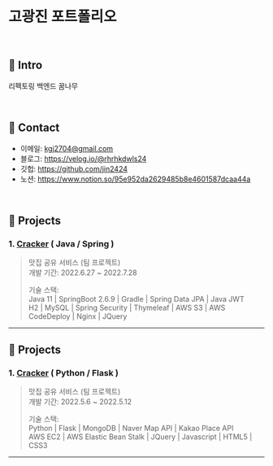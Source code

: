 # 고광진 포트폴리오

</br>

## :pushpin: Intro
리펙토링 백엔드 꿈나무

</br>

## :pushpin: Contact
- 이메일: kgj2704@gmail.com
- 블로그: https://velog.io/@rhrhkdwls24
- 깃헙: https://github.com/jin2424
- 노션: https://www.notion.so/95e952da2629485b8e4601587dcaa44a

</br>

## :pushpin: Projects
### 1. [Cracker](https://github.com/team-economy/cracker-spring) ( Java / Spring )
>맛집 공유 서비스 (팀 프로젝트)  
>개발 기간: 2022.6.27 ~ 2022.7.28 
>  
>기술 스택:  
>Java 11 | SpringBoot 2.6.9 | Gradle | Spring Data JPA | Java JWT  
>H2 | MySQL | Spring Security | Thymeleaf | AWS S3 | AWS CodeDeploy | Nginx | JQuery
---
## :pushpin: Projects
### 1. [Cracker](https://github.com/team-economy/cracker) ( Python / Flask )
>맛집 공유 서비스 (팀 프로젝트)  
>개발 기간: 2022.5.6 ~ 2022.5.12 
>  
>기술 스택:  
>Python | Flask | MongoDB | Naver Map API | Kakao Place API   
>AWS EC2 | AWS Elastic Bean Stalk | JQuery | Javascript | HTML5 | CSS3
---
